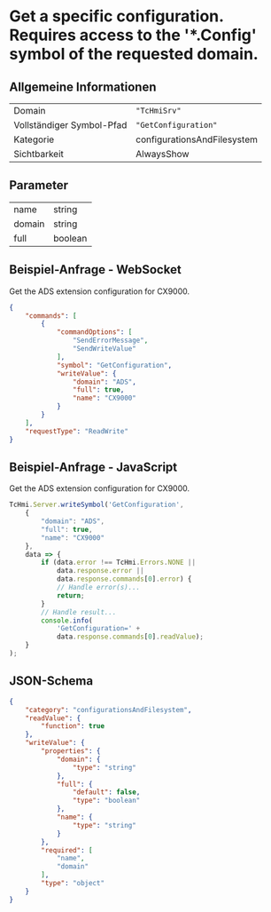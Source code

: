 # Get a specific configuration. Requires access to the '*.Config' symbol of the requested domain.

## Allgemeine Informationen

|  |  |
| - | - |
| Domain | `"TcHmiSrv"` |
| Vollständiger Symbol-Pfad | `"GetConfiguration"` |
| Kategorie | configurationsAndFilesystem |
| Sichtbarkeit | AlwaysShow |

## Parameter

|  |  |
| - | - |
| name | string |
| domain | string |
| full | boolean |

## Beispiel-Anfrage - WebSocket

Get the ADS extension configuration for CX9000.
```json
{
    "commands": [
        {
            "commandOptions": [
                "SendErrorMessage",
                "SendWriteValue"
            ],
            "symbol": "GetConfiguration",
            "writeValue": {
                "domain": "ADS",
                "full": true,
                "name": "CX9000"
            }
        }
    ],
    "requestType": "ReadWrite"
}
```

## Beispiel-Anfrage - JavaScript

Get the ADS extension configuration for CX9000.
```javascript
TcHmi.Server.writeSymbol('GetConfiguration',
    {
        "domain": "ADS",
        "full": true,
        "name": "CX9000"
    },
    data => {
        if (data.error !== TcHmi.Errors.NONE ||
            data.response.error ||
            data.response.commands[0].error) {
            // Handle error(s)...
            return;
        }
        // Handle result...
        console.info(
            'GetConfiguration=' +
            data.response.commands[0].readValue);
    }
);
```

## JSON-Schema

```json
{
    "category": "configurationsAndFilesystem",
    "readValue": {
        "function": true
    },
    "writeValue": {
        "properties": {
            "domain": {
                "type": "string"
            },
            "full": {
                "default": false,
                "type": "boolean"
            },
            "name": {
                "type": "string"
            }
        },
        "required": [
            "name",
            "domain"
        ],
        "type": "object"
    }
}
```
